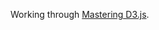 Working through [Mastering D3.js](http://www.amazon.co.uk/Mastering-D3-js-Navarro-Castillo/dp/178328627X/).